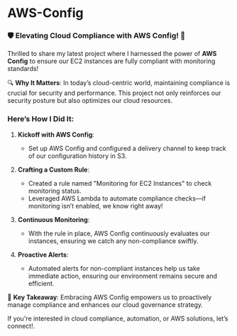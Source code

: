# AWS-Config

### 🛡️ Elevating Cloud Compliance with AWS Config! 🚀

Thrilled to share my latest project where I harnessed the power of **AWS Config** to ensure our EC2 instances are fully compliant with monitoring standards! 

🔍 **Why It Matters**: In today’s cloud-centric world, maintaining compliance is crucial for security and performance. This project not only reinforces our security posture but also optimizes our cloud resources.

### Here’s How I Did It:

1. **Kickoff with AWS Config**: 
   - Set up AWS Config and configured a delivery channel to keep track of our configuration history in S3.

2. **Crafting a Custom Rule**: 
   - Created a rule named "Monitoring for EC2 Instances" to check monitoring status.
   - Leveraged AWS Lambda to automate compliance checks—if monitoring isn’t enabled, we know right away!

3. **Continuous Monitoring**: 
   - With the rule in place, AWS Config continuously evaluates our instances, ensuring we catch any non-compliance swiftly.

4. **Proactive Alerts**: 
   - Automated alerts for non-compliant instances help us take immediate action, ensuring our environment remains secure and efficient.

🌟 **Key Takeaway**: Embracing AWS Config empowers us to proactively manage compliance and enhances our cloud governance strategy.

If you're interested in cloud compliance, automation, or AWS solutions, let’s connect!.

